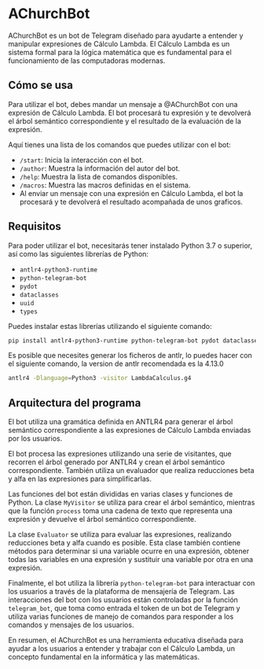 # AChurchBot

AChurchBot es un bot de Telegram diseñado para ayudarte a entender y manipular expresiones de Cálculo Lambda. El Cálculo Lambda es un sistema formal para la lógica matemática que es fundamental para el funcionamiento de las computadoras modernas.

## Cómo se usa

Para utilizar el bot, debes mandar un mensaje a @AChurchBot con una expresión de Cálculo Lambda. El bot procesará tu expresión y te devolverá el árbol semántico correspondiente y el resultado de la evaluación de la expresión.

Aquí tienes una lista de los comandos que puedes utilizar con el bot:

- `/start`: Inicia la interacción con el bot.
- `/author`: Muestra la información del autor del bot.
- `/help`: Muestra la lista de comandos disponibles.
- `/macros`: Muestra las macros definidas en el sistema.
- Al enviar un mensaje con una expresión en Cálculo Lambda, el bot la procesará y te devolverá el resultado acompañada de unos graficos.

## Requisitos

Para poder utilizar el bot, necesitarás tener instalado Python 3.7 o superior, así como las siguientes librerías de Python:

- `antlr4-python3-runtime`
- `python-telegram-bot`
- `pydot`
- `dataclasses`
- `uuid`
- `types`

Puedes instalar estas librerías utilizando el siguiente comando:

```sh
pip install antlr4-python3-runtime python-telegram-bot pydot dataclasses uuid types
```

Es posible que necesites generar los ficheros de antlr, lo puedes hacer con el siguiente comando, la version de antlr recomendada es la 4.13.0
```sh
antlr4 -Dlanguage=Python3 -visitor LambdaCalculus.g4
```

## Arquitectura del programa

El bot utiliza una gramática definida en ANTLR4 para generar el árbol semántico correspondiente a las expresiones de Cálculo Lambda enviadas por los usuarios.

El bot procesa las expresiones utilizando una serie de visitantes, que recorren el árbol generado por ANTLR4 y crean el árbol semántico correspondiente. También utiliza un evaluador que realiza reducciones beta y alfa en las expresiones para simplificarlas.

Las funciones del bot están divididas en varias clases y funciones de Python. La clase `MyVisitor` se utiliza para crear el árbol semántico, mientras que la función `process` toma una cadena de texto que representa una expresión y devuelve el árbol semántico correspondiente.

La clase `Evaluator` se utiliza para evaluar las expresiones, realizando reducciones beta y alfa cuando es posible. Esta clase también contiene métodos para determinar si una variable ocurre en una expresión, obtener todas las variables en una expresión y sustituir una variable por otra en una expresión.

Finalmente, el bot utiliza la librería `python-telegram-bot` para interactuar con los usuarios a través de la plataforma de mensajería de Telegram. Las interacciones del bot con los usuarios están controladas por la función `telegram_bot`, que toma como entrada el token de un bot de Telegram y utiliza varias funciones de manejo de comandos para responder a los comandos y mensajes de los usuarios.

En resumen, el AChurchBot es una herramienta educativa diseñada para ayudar a los usuarios a entender y trabajar con el Cálculo Lambda, un concepto fundamental en la informática y las matemáticas.